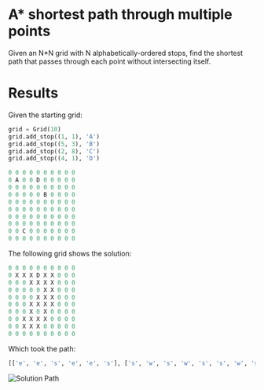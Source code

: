 # A* shortest path through multiple points
Given an N*N grid with N alphabetically-ordered stops, find the shortest path that passes through each point without intersecting itself.

# Results
Given the starting grid:
```python
grid = Grid(10)
grid.add_stop((1, 1), 'A')
grid.add_stop((5, 3), 'B')
grid.add_stop((2, 8), 'C')
grid.add_stop((4, 1), 'D')

0 0 0 0 0 0 0 0 0 0 
0 A 0 0 D 0 0 0 0 0 
0 0 0 0 0 0 0 0 0 0 
0 0 0 0 0 B 0 0 0 0 
0 0 0 0 0 0 0 0 0 0 
0 0 0 0 0 0 0 0 0 0 
0 0 0 0 0 0 0 0 0 0 
0 0 0 0 0 0 0 0 0 0 
0 0 C 0 0 0 0 0 0 0 
0 0 0 0 0 0 0 0 0 0 
```

The following grid shows the solution:
```python
0 0 0 0 0 0 0 0 0 0 
0 X X X D X X 0 0 0 
0 0 0 X X X X 0 0 0 
0 0 0 0 0 X X 0 0 0 
0 0 0 0 X X X 0 0 0 
0 0 0 X X X X 0 0 0 
0 0 0 X 0 X 0 0 0 0 
0 0 X X X X 0 0 0 0 
0 0 X X X 0 0 0 0 0 
0 0 0 0 0 0 0 0 0 0 
```

Which took the path:
```python
[['e', 'e', 's', 'e', 'e', 's'], ['s', 'w', 's', 'w', 's', 's', 'w', 's'], ['e', 'e', 'n', 'e', 'n', 'n', 'e', 'n', 'n', 'n', 'n', 'w', 'w']]
```

![Solution Path](https://nathanaburgess.com/images/astar_kata_solution.png)
